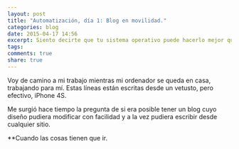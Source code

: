 ```yaml
---
layout: post
title: "Automatización, día 1: Blog en movilidad."
categories: blog
date: 2015-04-17 14:56
excerpt: Siento decirte que tu sistema operativo puede hacerlo mejor que tú.
tags: 
comments: true 
share: true 
---
```


Voy de camino a mi trabajo mientras mi ordenador se queda en casa, trabajando para mí. Estas líneas están escritas desde un vetusto, pero efectivo, iPhone 4S. 

Me surgió hace tiempo la pregunta de si era posible tener un blog cuyo diseño pudiera modificar con facilidad y a la vez pudiera escribir desde cualquier sitio. 

**Cuando las cosas tienen que ir.

